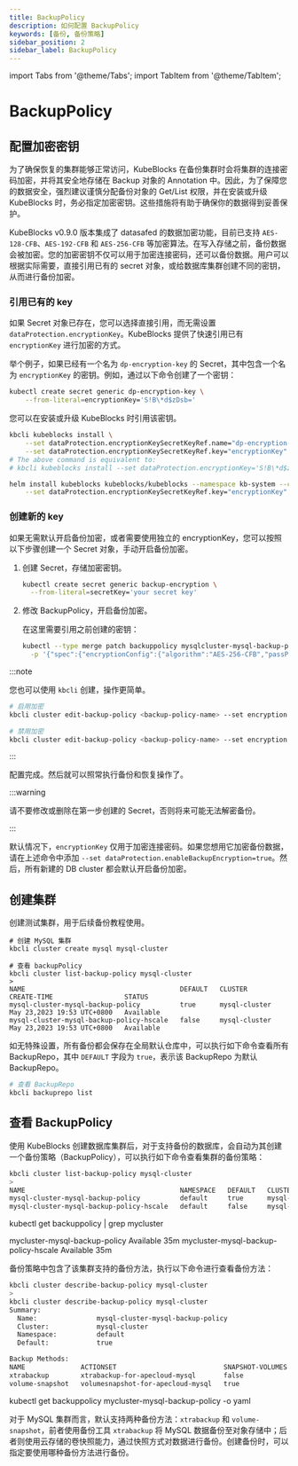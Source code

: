 ```yaml
---
title: BackupPolicy
description: 如何配置 BackupPolicy
keywords: [备份, 备份策略]
sidebar_position: 2
sidebar_label: BackupPolicy
---
```


import Tabs from '@theme/Tabs';
import TabItem from '@theme/TabItem';

# BackupPolicy

## 配置加密密钥

为了确保恢复的集群能够正常访问，KubeBlocks 在备份集群时会将集群的连接密码加密，并将其安全地存储在 Backup 对象的 Annotation 中。因此，为了保障您的数据安全，强烈建议谨慎分配备份对象的 Get/List 权限，并在安装或升级 KubeBlocks 时，务必指定加密密钥。这些措施将有助于确保你的数据得到妥善保护。

KubeBlocks v0.9.0 版本集成了 datasafed 的数据加密功能，目前已支持 `AES-128-CFB`、`AES-192-CFB` 和 `AES-256-CFB` 等加密算法。在写入存储之前，备份数据会被加密。您的加密密钥不仅可以用于加密连接密码，还可以备份数据。用户可以根据实际需要，直接引用已有的 secret 对象，或给数据库集群创建不同的密钥，从而进行备份加密。

### 引用已有的 key

如果 Secret 对象已存在，您可以选择直接引用，而无需设置 `dataProtection.encryptionKey`。KubeBlocks 提供了快速引用已有 `encryptionKey` 进行加密的方式。

举个例子，如果已经有一个名为 `dp-encryption-key` 的 Secret，其中包含一个名为 `encryptionKey` 的密钥。例如，通过以下命令创建了一个密钥：

```bash
kubectl create secret generic dp-encryption-key \
    --from-literal=encryptionKey='S!B\*d$zDsb='
```

您可以在安装或升级 KubeBlocks 时引用该密钥。

<Tabs>

<TabItem value="kbcli" label="kbcli" default>

```bash
kbcli kubeblocks install \
    --set dataProtection.encryptionKeySecretKeyRef.name="dp-encryption-key" \
    --set dataProtection.encryptionKeySecretKeyRef.key="encryptionKey"
# The above command is equivalent to:
# kbcli kubeblocks install --set dataProtection.encryptionKey='S!B\*d$zDsb='
```

</TabItem>

<TabItem value="kubectl" label="kubectl">

```bash
helm install kubeblocks kubeblocks/kubeblocks --namespace kb-system --create-namespace --set dataProtection.encryptionKeySecretKeyRef.name="dp-encryption-key" \
    --set dataProtection.encryptionKeySecretKeyRef.key="encryptionKey"
```

</TabItem>

</Tabs>

### 创建新的 key

如果无需默认开启备份加密，或者需要使用独立的 encryptionKey，您可以按照以下步骤创建一个 Secret 对象，手动开启备份加密。

1. 创建 Secret，存储加密密钥。

   ```bash
   kubectl create secret generic backup-encryption \
     --from-literal=secretKey='your secret key'
   ```

2. 修改 BackupPolicy，开启备份加密。

   在这里需要引用之前创建的密钥：

   ```bash
   kubectl --type merge patch backuppolicy mysqlcluster-mysql-backup-policy \
     -p '{"spec":{"encryptionConfig":{"algorithm":"AES-256-CFB","passPhraseSecretKeyRef":{"name":"backup-encryption","key":"secretKey"}}}}'
   ```

:::note

您也可以使用 `kbcli` 创建，操作更简单。

```bash
# 启用加密
kbcli cluster edit-backup-policy <backup-policy-name> --set encryption.algorithm=AES-256-CFB --set encryption.passPhrase="SECRET!"
      
# 禁用加密
kbcli cluster edit-backup-policy <backup-policy-name> --set encryption.disabled=true
```

:::

配置完成。然后就可以照常执行备份和恢复操作了。

:::warning

请不要修改或删除在第一步创建的 Secret，否则将来可能无法解密备份。

:::

默认情况下，`encryptionKey` 仅用于加密连接密码。如果您想用它加密备份数据，请在上述命令中添加 `--set dataProtection.enableBackupEncryption=true`。然后，所有新建的 DB cluster 都会默认开启备份加密。

## 创建集群

创建测试集群，用于后续备份教程使用。

```shell
# 创建 MySQL 集群
kbcli cluster create mysql mysql-cluster

# 查看 backupPolicy
kbcli cluster list-backup-policy mysql-cluster
>
NAME                                       DEFAULT   CLUSTER         CREATE-TIME                  STATUS      
mysql-cluster-mysql-backup-policy          true      mysql-cluster   May 23,2023 19:53 UTC+0800   Available   
mysql-cluster-mysql-backup-policy-hscale   false     mysql-cluster   May 23,2023 19:53 UTC+0800   Available
```

如无特殊设置，所有备份都会保存在全局默认仓库中，可以执行如下命令查看所有 BackupRepo，其中 `DEFAULT` 字段为 `true`，表示该 BackupRepo 为默认 BackupRepo。

```bash
# 查看 BackupRepo
kbcli backuprepo list
```

## 查看 BackupPolicy

使用 KubeBlocks 创建数据库集群后，对于支持备份的数据库，会自动为其创建一个备份策略（BackupPolicy），可以执行如下命令查看集群的备份策略：

<Tabs>

<TabItem value="kbcli" label="kbcli" default>

```bash
kbcli cluster list-backup-policy mysql-cluster
>
NAME                                       NAMESPACE   DEFAULT   CLUSTER         CREATE-TIME                  STATUS
mysql-cluster-mysql-backup-policy          default     true      mysql-cluster   Oct 30,2023 14:34 UTC+0800   Available
mysql-cluster-mysql-backup-policy-hscale   default     false     mysql-cluster   Oct 30,2023 14:34 UTC+0800   Available
```

</TabItem>

<TabItem value="kubectl" label="kubectl">

kubectl get backuppolicy | grep mycluster
>
mycluster-mysql-backup-policy                            Available   35m
mycluster-mysql-backup-policy-hscale                     Available   35m

</TabItem>

</Tabs>

备份策略中包含了该集群支持的备份方法，执行以下命令进行查看备份方法：

<Tabs>

<TabItem value="kbcli" label="kbcli" default>

```bash
kbcli cluster describe-backup-policy mysql-cluster
> 
kbcli cluster describe-backup-policy mysql-cluster
Summary:
  Name:               mysql-cluster-mysql-backup-policy
  Cluster:            mysql-cluster
  Namespace:          default
  Default:            true

Backup Methods:
NAME              ACTIONSET                           SNAPSHOT-VOLUMES
xtrabackup        xtrabackup-for-apecloud-mysql       false
volume-snapshot   volumesnapshot-for-apecloud-mysql   true
```

</TabItem>

<TabItem value="kubectl" label="kubectl">

kubectl get backuppolicy mycluster-mysql-backup-policy -o yaml

</TabItem>

</Tabs>

对于 MySQL 集群而言，默认支持两种备份方法：`xtrabackup` 和 `volume-snapshot`，前者使用备份工具 `xtrabackup` 将 MySQL 数据备份至对象存储中；后者则使用云存储的卷快照能力，通过快照方式对数据进行备份。创建备份时，可以指定要使用哪种备份方法进行备份。
